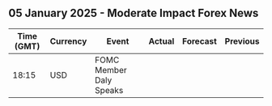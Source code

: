 ## 05 January 2025 - Moderate Impact Forex News

| Time (GMT) | Currency | Event | Actual | Forecast | Previous |
|------|----------|-------|--------|----------|----------|
| 18:15 | USD | FOMC Member Daly Speaks |  |  |  |
